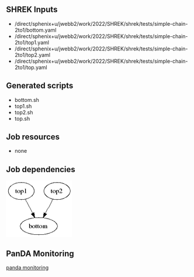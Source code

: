 ## SHREK Inputs
- /direct/sphenix+u/jwebb2/work/2022/SHREK/shrek/tests/simple-chain-2to1/bottom.yaml
- /direct/sphenix+u/jwebb2/work/2022/SHREK/shrek/tests/simple-chain-2to1/top1.yaml
- /direct/sphenix+u/jwebb2/work/2022/SHREK/shrek/tests/simple-chain-2to1/top2.yaml
- /direct/sphenix+u/jwebb2/work/2022/SHREK/shrek/tests/simple-chain-2to1/top.yaml
## Generated scripts
- bottom.sh
- top1.sh
- top2.sh
- top.sh
## Job resources
- none
## Job dependencies
![Workflow graph](workflow.png)
## PanDA Monitoring
[panda monitoring](https://panda-doma.cern.ch/tasks/?taskname=user.jwebb2.simple21-5b5b8f82-eda3-11ec-972d-00163e101048_*)
